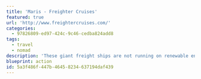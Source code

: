 ```yaml
---
title: 'Maris - Freighter Cruises'
featured: true
url: 'http://www.freightercruises.com/'
categories:
  - 97826809-ed97-424c-9c46-cedba824add8
tags:
  - travel
  - nomad
description: 'These giant freight ships are not running on renewable energy, but if you need to cross an ocean this is the way to do it. Europe to North America, England to Australia, Shanghai to Argentina. It''s slower, but your carbon footprint will be saved.'
blueprint: action
id: 5a3f486f-447b-4645-8234-637194daf439
---
```

